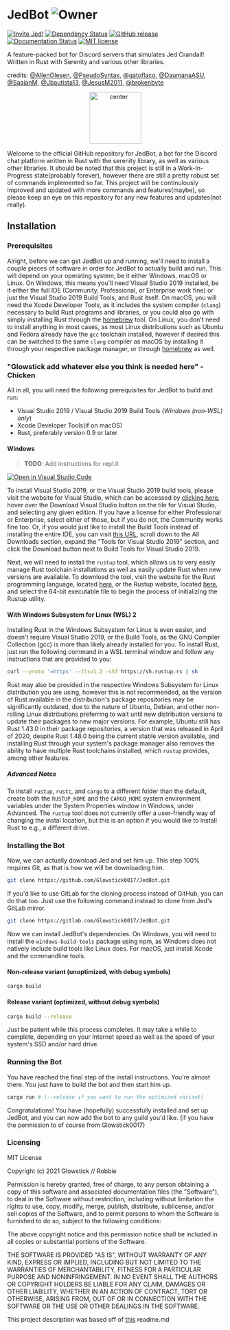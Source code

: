 # JedBot                ![Owner](https://img.shields.io/badge/Owner-Glowstick-black)
[![Invite Jed!][invite-badge]][invite-link]
[![Dependency Status][dependency-badge]][dependency-link]
[![GitHub release](https://img.shields.io/github/release/JedBot/StrapDown.js.svg)](https://GitHub.com/JedBot/StrapDown.js/releases/)
[![Documentation Status](https://readthedocs.org/projects/ansicolortags/badge/?version=latest)](https://github.com/Glowstick0017/JedBot/wiki)
[![MIT license](https://img.shields.io/badge/License-MIT-blue.svg)](https://lbesson.mit-license.org/)

A feature-packed bot for Discord servers that simulates Jed Crandall! Written in Rust with Serenity and various other libraries.



credits: [@AllenOlesen](https://github.com/AllenOlesen), [@PseudoSyntax](https://github.com/PseudoSyntax), [@gatoflaco](https://github.com/gatoflaco), [@DaumanaASU](https://github.com/DaumanaASU), [@SaajanM](https://github.com/SaajanM), [@Jbautista13](https://github.com/Jbautista13), [@JesusM2011](https://github.com/JesusM2011), [@brokenbyte](https://github.com/brokenbyte)


<p align="center">
  <a href="https://sketchywebsite.net/">
     <img width="120" alt="center" width="120" height="120" src="https://github.com/Glowstick0017/JedBot/blob/master/jed.png?raw=true">
  </a>





Welcome to the official GitHub repository for JedBot, a bot for the Discord chat platform written in Rust with the
serenity library, as well as various other libraries. It should be noted that this project is still in a Work-In-Progress
state(probably forever), however there are still a pretty robust set of commands implemented so far. This project will be 
continulously improved and updated with more commands and features(maybe),
so please keep an eye on this repository for any new features and updates(not really).

## Installation

### Prerequisites

Alright, before we can get JedBot up and running, we'll need to install a couple pieces of software in order for JedBot
to actually build and run. This will depend on your operating system, be it either Windows, macOS or Linux. On Windows,
this means you'll need Visual Studio 2019 installed, be it either the full IDE (Community, Professional, or Enterprise work
fine) or just the Visual Studio 2019 Build Tools, and Rust itself. On macOS, you will need the Xcode Developer Tools, as
it includes the system compiler (`clang`) necessary to build Rust programs and libraries, or you could also go with simply
installing Rust through the  <a href="https://brew.sh/">homebrew</a> tool. On Linux, you don't need to install anything in most cases, as most Linux
distributions such as Ubuntu and Fedora already have the `gcc` toolchain installed, however if desired this can be switched
to the same `clang` compiler as macOS by installing it through your respective package manager, or through  <a href="https://brew.sh/">homebrew</a> as
well.

### "Glowstick add whatever else you think is needed here" -Chicken

All in all, you will need the following prerequisites for JedBot to build and run:

* Visual Studio 2019 / Visual Studio 2019 Build Tools (*Windows (non-WSL) only*)
* Xcode Developer Tools(if on macOS)
* Rust, preferably version 0.9 or later

#### Windows

> **TODO**: Add instructions for repl.it

[![Open in Visual Studio Code](https://open.vscode.dev/badges/open-in-vscode.svg)](https://open.vscode.dev/Naereen/badges)
  
To install Visual Studio 2019, or the Visual Studio 2019 build tools, please visit the website for Visual Studio, which can
be accessed by [clicking here](https://visualstudio.microsoft.com/), hover over the Download Visual Studio button on the
tile for Visual Studio, and selecting any given edition. If you have a license for either Professional or Enterprise, select
either of those, but if you do not, the Community works fine too. Or, if you would just like to install the Build Tools instead
of installing the entire IDE, you can visit [this URL](https://visualstudio.microsoft.com/downloads/), scroll down to the
All Downloads section, expand the "Tools for Visual Studio 2019" section, and click the Download button next to Build Tools
for Visual Studio 2019.

Next, we will need to install the `rustup` tool, which allows us to very easily manage Rust toolchain installations as well
as easily update Rust when new versions are available. To download the tool, visit the website for the Rust programming language,
located [here](https://www.rust-lang.org/learn/get-started), or the Rustup website, located [here](https://rustup.rs/), and
select the 64-bit executable file to begin the process of initializing the Rustup utility.

#### With Windows Subsystem for Linux (WSL) 2

Installing Rust in the Windows Subsystem for Linux is even easier, and doesn't require Visual Studio 2019, or the Build Tools,
as the GNU Compiler Collection (gcc) is more than likely already installed for you. To install Rust, just run the following
command in a WSL terminal window and follow any instructions that are provided to you:

```bash
curl --proto '=https' --tlsv1.2 -sSf https://sh.rustup.rs | sh
```

Rust may also be provided in the respective Windows Subsystem for Linux distribution you are using, however this is not recommended,
as the version of Rust available in the distribution's package repositories may be significantly outdated, due to the nature
of Ubuntu, Debian, and other non-rolling Linux distributions preferring to wait until new distribution versions to update
their packages to new major versions. For example, Ubuntu still has Rust 1.43.0 in their package repositories, a version
that was released in April of 2020, despite Rust 1.48.0 being the current stable version available, and installing Rust
through your system's package manager also removes the ability to have multiple Rust toolchains installed, which `rustup`
provides, among other features.

##### Advanced Notes

To install `rustup`, `rustc`, and `cargo` to a different folder than the default, create both the `RUSTUP_HOME` and the `CARGO_HOME`
system environment variables under the System Properties window in Windows, under Advanced. The `rustup` tool does not currently
offer a user-friendly way of changing the instal location, but this is an option if you would like to install Rust to e.g.,
a different drive.


### Installing the Bot

Now, we can actually download Jed and set him up. This step 100% requires Git, as that is how we will
be downloading him.

```bash
git clone https://github.com/Glowstick0017/JedBot.git
```

If you'd like to use GitLab for the cloning process instead of GitHub, you can do that too. Just use
the following command instead to clone from Jed's GitLab mirror.

```bash
git clone https://gitlab.com/Glowstick0017/JedBot.git
```



Now we can install JedBot's dependencies. On Windows, you will need to install the `windows-build-tools`
package using npm, as Windows does not natively include build tools like Linux does. For macOS, just
install Xcode and the commandline tools.

#### Non-release variant (unoptimized, with debug symbols)

```bash
cargo build
```

#### Release variant (optimized, without debug symbols)

```bash
cargo build --release
```

Just be patient while this process completes. It may take a while to complete, depending on your Internet
speed as well as the speed of your system's SSD and/or hard drive.


### Running the Bot

You have reached the final step of the install instructions. You're almost there. You just have to build
the bot and then start him up.

```bash
cargo run # (--release if you want to run the optimized variant)
```

Congratulations! You have (hopefully) successfully installed and set up JedBot, and you can now add the bot to
any guild you'd like. (if you have the permission to of course from Glowstick0017)

### Licensing 

MIT License

Copyright (c) 2021 Glowstick // Robbie

Permission is hereby granted, free of charge, to any person obtaining a copy
of this software and associated documentation files (the "Software"), to deal
in the Software without restriction, including without limitation the rights
to use, copy, modify, merge, publish, distribute, sublicense, and/or sell
copies of the Software, and to permit persons to whom the Software is
furnished to do so, subject to the following conditions:

The above copyright notice and this permission notice shall be included in all
copies or substantial portions of the Software.

THE SOFTWARE IS PROVIDED "AS IS", WITHOUT WARRANTY OF ANY KIND, EXPRESS OR
IMPLIED, INCLUDING BUT NOT LIMITED TO THE WARRANTIES OF MERCHANTABILITY,
FITNESS FOR A PARTICULAR PURPOSE AND NONINFRINGEMENT. IN NO EVENT SHALL THE
AUTHORS OR COPYRIGHT HOLDERS BE LIABLE FOR ANY CLAIM, DAMAGES OR OTHER
LIABILITY, WHETHER IN AN ACTION OF CONTRACT, TORT OR OTHERWISE, ARISING FROM,
OUT OF OR IN CONNECTION WITH THE SOFTWARE OR THE USE OR OTHER DEALINGS IN THE
SOFTWARE.

[invite-link]: https://discordapp.com/oauth2/authorize?client_id=907699386883112980&scope=bot
[invite-badge]: https://img.shields.io/badge/invite-to%20your%20Discord%20server-7289da.svg?style=flat-square&logo=discord

[dependency-link]: https://deps.rs/repo/github/Glowstick0017/JedBot
[dependency-badge]: https://deps.rs/repo/github/Glowstick0017/JedBot/status.svg


This project description was based off of <a href="https://github.com/KamranMackey/Ellie/blob/main/README.md">this</a> readme.md
